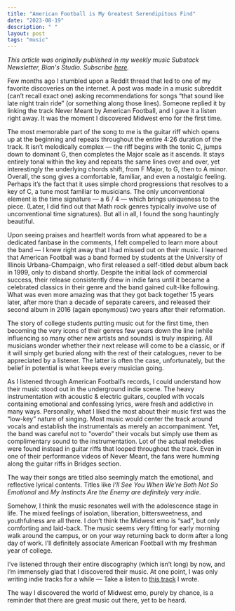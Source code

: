 ```yaml
---
title: "American Football is My Greatest Serendipitous Find"
date: "2023-08-19"
description: " "
layout: post
tags: "music"
---
```


<i>This article was originally published in my weekly music Substack Newsletter, Bian's Studio. Subscribe <a href="https://bianlee.substack.com/" target="_blank">here</a>.</i>

Few months ago I stumbled upon a Reddit thread that led to one of my favorite discoveries on the internet. A post was made in a music subreddit (can’t recall exact one) asking recommendations for songs “that sound like late night train ride” (or something along those lines). Someone replied it by linking the track Never Meant by American Football, and I gave it a listen right away. It was the moment I discovered Midwest emo for the first time.

The most memorable part of the song to me is the guitar riff which opens up at the beginning and repeats throughout the entire 4:26 duration of the track. It isn’t melodically complex — the riff begins with the tonic C, jumps down to dominant G, then completes the Major scale as it ascends. It stays entirely tonal within the key and repeats the same lines over and over, yet interestingly the underlying chords shift, from F Major, to G, then to A minor. Overall, the song gives a comfortable, familiar, and even a nostalgic feeling. Perhaps it’s the fact that it uses simple chord progressions that resolves to a key of C, a tune most familiar to musicians. The only unconventional element is the time signature — a 6 / 4 — which brings uniqueness to the piece. (Later, I did find out that Math rock genres typically involve use of unconventional time signatures). But all in all, I found the song hauntingly beautiful.

Upon seeing praises and heartfelt words from what appeared to be a dedicated fanbase in the comments, I felt compelled to learn more about the band — I knew right away that I had missed out on their music. I learned that American Football was a band formed by students at the University of Illinois Urbana-Champaign, who first released a self-titled debut album back in 1999, only to disband shortly. Despite the initial lack of commercial success, their release consistently drew in indie fans until it became a celebrated classics in their genre and the band gained cult-like following. What was even more amazing was that they got back together 15 years later, after more than a decade of separate careers, and released their second album in 2016 (again eponymous) two years after their reformation.

The story of college students putting music out for the first time, then becoming the very icons of their genres few years down the line (while influencing so many other new artists and sounds) is truly inspiring. All musicians wonder whether their next release will come to be a classic, or if it will simply get buried along with the rest of their catalogues, never to be appreciated by a listener. The latter is often the case, unfortunately, but the belief in potential is what keeps every musician going.

As I listened through American Football’s records, I could understand how their music stood out in the underground indie scene. The heavy instrumentation with acoustic & electric guitars, coupled with vocals containing emotional and confessing lyrics, were fresh and addictive in many ways. Personally, what I liked the most about their music first was the “low-key” nature of singing. Most music would center the track around vocals and establish the instrumentals as merely an accompaniment. Yet, the band was careful not to "overdo” their vocals but simply use them as complimentary sound to the instrumentation. Lot of the actual melodies were found instead in guitar riffs that looped throughout the track. Even in one of their performance videos of Never Meant, the fans were humming along the guitar riffs in Bridges section.

The way their songs are titled also seemingly match the emotional, and reflective lyrical contents. Titles like <i>I’ll See You When We’re Both Not So Emotional</i> and <i>My Instincts Are the Enemy are definitely very indie</i>.

Somehow, I think the music resonates well with the adolescence stage in life. The mixed feelings of isolation, liberation, bittersweetness, and youthfulness are all there. I don’t think the Midwest emo is “sad”, but only comforting and laid-back. The music seems very fitting for early morning walk around the campus, or on your way returning back to dorm after a long day of work. I’ll definitely associate American Football with my freshman year of college.

I’ve listened through their entire discography (which isn’t long) by now, and I’m immensely glad that I discovered their music. At one point, I was only writing indie tracks for a while — Take a listen to <a href="https://open.spotify.com/track/1h571Po2mordlne7Bh3vs6?si=245bceba14414c0a" target="_blank">this track</a> I wrote.

The way I discovered the world of Midwest emo, purely by chance, is a reminder that there are great music out there, yet to be heard.
